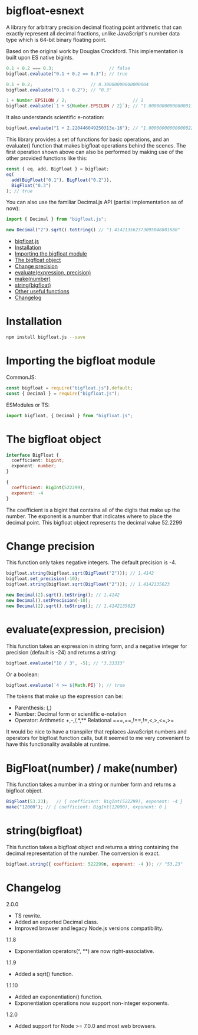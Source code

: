 # bigfloat-esnext
A library for arbitrary precision decimal floating point arithmetic that can exactly represent all decimal fractions,
unlike JavaScript's number data type which is 64-bit binary floating point.

Based on the original work by Douglas Crockford.
This implementation is built upon ES native bigints.

```javascript
0.1 + 0.2 === 0.3;                     // false
bigfloat.evaluate("0.1 + 0.2 == 0.3"); // true

0.1 + 0.2;                      // 0.30000000000000004
bigfloat.evaluate("0.1 + 0.2"); // "0.3"

1 + Number.EPSILON / 2;                         // 1
bigfloat.evaluate(`1 + ${Number.EPSILON / 2}`); // "1.00000000000000011102230246251565"
```

It also understands scientific e-notation:
```javascript
bigfloat.evaluate("1 + 2.220446049250313e-16"); // "1.0000000000000002220446049250313"
```

This library provides a set of functions for basic operations, and an evaluate() function that makes bigfloat operations behind the scenes. The first operation shown above can also be performed by making use of the other provided functions like this:
```javascript
const { eq, add, BigFloat } = bigfloat;
eq(
  add(BigFloat("0.1"), BigFloat("0.2")),
  BigFloat("0.3")
); // true
```

You can also use the familiar Decimal.js API (partial implementation as of now):
```javascript
import { Decimal } from "bigfloat.js";

new Decimal("2").sqrt().toString() // "1.414213562373095048801688"
```
- [bigfloat.js](#bigfloatjs)
- [Installation](#installation)
- [Importing the bigfloat module](#importing-the-bigfloat-module)
- [The bigfloat object](#the-bigfloat-object)
- [Change precision](#change-precision)
- [evaluate(expression, precision)](#evaluateexpression-precision)
- [make(number)](#makenumber)
- [string(bigfloat)](#stringbigfloat)
- [Other useful functions](#other-useful-functions)
- [Changelog](#changelog)

# Installation
```bash
npm install bigfloat.js --save
```

# Importing the bigfloat module
CommonJS:
```javascript
const bigfloat = require("bigfloat.js").default;
const { Decimal } = require("bigfloat.js"); 
```

ESModules or TS:
```javascript
import bigfloat, { Decimal } from "bigfloat.js";
```

# The bigfloat object
```typescript
interface BigFloat {
  coefficient: bigint;
  exponent: number;
}
```
```javascript
{
  coefficient: BigInt(522299),
  exponent: -4
}
```
The coefficient is a bigint that contains all of the digits that make up the number.
The exponent is a number that indicates where to place the decimal point.
This bigfloat object represents the decimal value 52.2299

# Change precision
This function only takes negative integers. The default precision is -4.
```typescript
bigfloat.string(bigfloat.sqrt(BigFloat("2"))); // 1.4142
bigfloat.set_precision(-10);
bigfloat.string(bigfloat.sqrt(BigFloat("2"))); // 1.4142135623
``` 
```typescript
new Decimal(2).sqrt().toString(); // 1.4142
new Decimal().setPrecision(-10);
new Decimal(2).sqrt().toString(); // 1.4142135623
``` 

# evaluate(expression, precision)
This function takes an expression in string form, and a negative integer for precision (default is -24) and returns a string:
```javascript
bigfloat.evaluate("10 / 3", -5); // "3.33333"
```

Or a boolean:
```javascript
bigfloat.evaluate(`4 >= ${Math.PI}`); // true
```

The tokens that make up the expression can be:
- Parenthesis: (,)
- Number: Decimal form or scientific e-notation
- Operator: Arithmetic +,-,/,*,** Relational ===,==,!==,!=,<,>,<=,>=


It would be nice to have a transpiler that replaces JavaScript numbers and operators for bigfloat function calls, but it seemed to me very convenient to have this functionality available at runtime.

# BigFloat(number) / make(number)
This function takes a number in a string or number form and returns a bigfloat object.
```javascript
BigFloat(53.23);   // { coefficient: BigInt(522299), exponent: -4 }
make("12000"); // { coefficient: BigInt(12000), exponent: 0 }
```

# string(bigfloat)
This function takes a bigfloat object and returns a string containing the decimal representation of the number. The conversion is exact.
```javascript
bigfloat.string({ coefficient: 522299n, exponent: -4 }); // "53.23"
```

# Changelog
2.0.0
- TS rewrite.
- Added an exported Decimal class.
- Improved browser and legacy Node.js versions compatibility.

1.1.8
- Exponentiation operators(^, **) are now right-associative.

1.1.9
- Added a sqrt() function.

1.1.10
- Added an exponentiation() function.
- Exponentiation operations now support non-integer exponents.

1.2.0
- Added support for Node >= 7.0.0 and most web browsers.